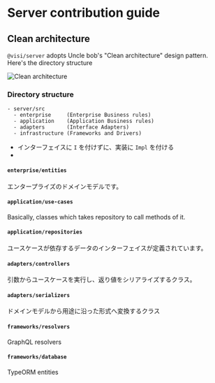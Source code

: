 # Server contribution guide
## Clean architecture
`@visi/server` adopts Uncle bob's "Clean architecture" design pattern. Here's the directory structure

![Clean architecture](https://blog.cleancoder.com/uncle-bob/images/2012-08-13-the-clean-architecture/CleanArchitecture.jpg)

### Directory structure
```
- server/src
  - enterprise     (Enterprise Business rules)
  - application    (Application Business rules)
  - adapters       (Interface Adapters)
  - infrastructure (Frameworks and Drivers)
```

- インターフェイスに `I` を付けずに、実装に `Impl` を付ける
-

#### `enterprise/entities`
エンタープライズのドメインモデルです。

#### `application/use-cases`
Basically, classes which takes repository to call methods of it.

#### `application/repositories`
ユースケースが依存するデータのインターフェイスが定義されています。

#### `adapters/controllers`
引数からユースケースを実行し、返り値をシリアライズするクラス。

#### `adapters/serializers`
ドメインモデルから用途に沿った形式へ変換するクラス

#### `frameworks/resolvers`
GraphQL resolvers

#### `frameworks/database`
TypeORM entities


